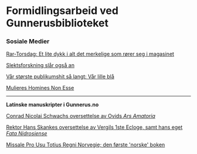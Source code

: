 # Formidlingsarbeid ved Gunnerusbiblioteket

### Sosiale Medier
[Rar-Torsdag: Et lite dykk i alt det merkelige som rører seg i magasinet](https://www.facebook.com/search/top/?q=rar-torsdag)

[Slektsforskning slår også an](https://www.facebook.com/NTNUUB2/photos/a.477956648923361/1418040788248271/?type=3&theater)

[Vår største publikumshit så langt: Vår lille blå](https://www.facebook.com/NTNUUB2/photos/pcb.1401157509936599/1401156983269985/?type=3&__tn__=HH-R&eid=ARAds3tlpLHBXn9e00QMl4WZJDAmGWO-20bAADHghMarGhaoi-0q7M3S00YeXnQrexdzDTxUrkkrWqZo&__xts__%5B0%5D=68.ARAzCXRlCdj-YfrwZAcmc5XtxWi0yOpXa7HEckzI3ZfCfllCHsxwA6RQJ28gOhe61dX6rYHHBT8tygCkwM8ZJDaFDQKimsrQ5vb_iX6AOEInvRwDkwogqCLBYVUUEFpOZRwiTPweoYcuvr0hHjmNoiAnuNcVHNLDpsllbI_SQSPaLh-wNqiM51APrOuKM__KnzpyDuKrWNrXIz4WuNLxxtfFVbya5SgkgBVT5Zwxdd-bCoG16BWkeqHMTBgSkFGXdeQ48MFdtQZvsgg0xTSN-Xkd7GmTiIy951dcPTDbe_OBrR2hPu4PruWaC5Osy6yJ60QO9I4seEq52wFxrZZPbim4hg)

[Mulieres Homines Non Esse](https://www.facebook.com/NTNUUB2/photos/a.477956648923361/1374122359306781/?type=3&eid=ARDVUvluk8KYypNQPPWWWRWZZvAUTbHZI4EgXqZvHyVn_9nfk8lqPgpRAosEyBglIvbI_rpDfKklBQf1&__xts__%5B0%5D=68.ARCeZyRR0pDatniHXD3OwNvr_-AVgPnyuLon2F_FHGjJZtBloEIC8xEMNobIKgMh4HQOfEnS72mLDEKiuNoLtyF1RHZUd-8lWrQSgaiWiAxnLn8n0hfEz59QxS7MYm-1rF7STSCEcqtt_2lljDSkLihc04As6Xy8yQ1IhfGL_IeFKW14nde8Xln3Y8ExuQfrnYTj_P3P85g_44assLG9VF5fssNvbUf7sOkY5sMOhehk7pwDo7aCDdgApQWBE_L6QNRoq6b9BRMF9t35r7ZKfdFbJJ61QGf4QRs2dkyUgkTm9JLJZNcCdBOIWyoZnx4uOZY2VzJsd_1uZshomlS5_D6sIQ&__tn__=EHH-R)

***

**Latinske manuskripter i Gunnerus.no**

[Conrad Nicolai Schwachs oversettelse av Ovids *Ars Amatoria*](https://ntnu.tind.io/universalviewer/app.html?isHomeDomain=true&isOnlyInstance=true&manifestUri=%2Frecord%2F121256%2Fmanifest&embedScriptUri=https://ntnu.tind.io/universalviewer/lib/embed.js&embedDomain=ntnu.tind.io&domain=ntnu.tind.io&isLightbox=false&locale=en-GB&config=/universalviewer/uvconfig.json&s=0&cv=0&r=0&xdm_e=https%3A%2F%2Fntnu.tind.io%2Frecord%2F121256&xdm_c=default111&xdm_p=4)

[Rektor Hans Skankes oversettelse av Vergils 1ste Ecloge, samt hans eget *Fata Nidrosiense*](https://ntnu.tind.io/universalviewer/app.html?isHomeDomain=true&isOnlyInstance=true&manifestUri=%2Frecord%2F121931%2Fmanifest&embedScriptUri=https://ntnu.tind.io/universalviewer/lib/embed.js&embedDomain=ntnu.tind.io&domain=ntnu.tind.io&isLightbox=false&locale=en-GB&config=/universalviewer/uvconfig.json&s=0&cv=0&r=0&xdm_e=https%3A%2F%2Fntnu.tind.io%2Frecord%2F121931&xdm_c=default3239&xdm_p=4)

[Missale Pro Usu Totius Regni Norvegie; den første 'norske' boken](https://ntnu.tind.io/universalviewer/app.html?isHomeDomain=true&isOnlyInstance=true&manifestUri=%2Frecord%2F138625%2Fmanifest&embedScriptUri=https://ntnu.tind.io/universalviewer/lib/embed.js&embedDomain=ntnu.tind.io&domain=ntnu.tind.io&isLightbox=false&locale=en-GB&config=/universalviewer/uvconfig.json&s=0&cv=0&r=0&xdm_e=https%3A%2F%2Fntnu.tind.io%2Frecord%2F138625&xdm_c=default9004&xdm_p=4)

